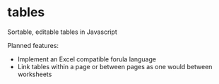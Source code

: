 tables
==============

Sortable, editable tables in Javascript

Planned features:
- Implement an Excel compatible forula language
- Link tables within a page or between pages as one would between worksheets
